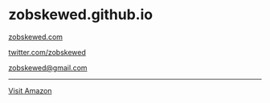 # zobskewed.github.io

[zobskewed.com](http://zobskewed.com)

[twitter.com/zobskewed](https://twitter.com/zobskewed)

[zobskewed@gmail.com](mailto:zobskewed@gmail.com)

---

[Visit Amazon](https://www.amazon.com/?&_encoding=UTF8&tag=zobskewed-20&linkCode=ur2&linkId=89d99b8bc966b26db86a1e808a43a895&camp=1789&creative=9325)
